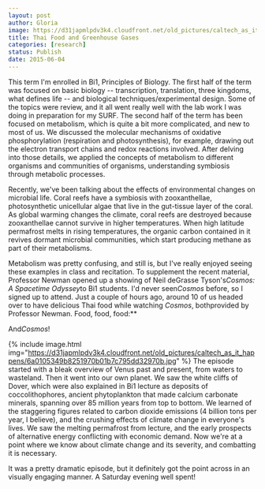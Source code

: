 ```yaml
---
layout: post
author: Gloria
image: https://d31japmlpdv3k4.cloudfront.net/old_pictures/caltech_as_it_happens/6a0105349b8251970b01b7c795dd2b970b.jpg
title: Thai Food and Greenhouse Gases
categories: [research]
status: Publish
date: 2015-06-04
---
```



This term I'm enrolled in Bi1, Principles of Biology. The first half of the term was focused on basic biology -- transcription, translation, three kingdoms, what defines life -- and biological techniques/experimental design. Some of the topics were review, and it all went really well with the lab work I was doing in preparation for my SURF. The second half of the term has been focused on metabolism, which is quite a bit more complicated, and new to most of us. We discussed the molecular mechanisms of oxidative phosphorylation (respiration and photosynthesis), for example, drawing out the electron transport chains and redox reactions involved. After delving into those details, we applied the concepts of metabolism to different organisms and communities of organisms, understanding symbiosis through metabolic processes. 

Recently, we've been talking about the effects of environmental changes on microbial life. Coral reefs have a symbiosis with zooxanthellae, photosynthetic unicellular algae that live in the gut-tissue layer of the coral. As global warming changes the climate, coral reefs are destroyed because zooxanthellae cannot survive in higher temperatures. When high latitude permafrost melts in rising temperatures, the organic carbon contained in it revives dormant microbial communities, which start producing methane as part of their metabolisms.

Metabolism was pretty confusing, and still is, but I've really enjoyed seeing these examples in class and recitation. To supplement the recent material, Professor Newman opened up a showing of Neil deGrasse Tyson's*Cosmos: A Spacetime Odyssey*to Bi1 students. I'd never seen*Cosmos* before, so I signed up to attend. Just a couple of hours ago, around 10 of us headed over to have delicious Thai food while watching *Cosmos*, bothprovided by Professor Newman. Food, food, food:**

And*Cosmos*!

{% include image.html img="https://d31japmlpdv3k4.cloudfront.net/old_pictures/caltech_as_it_happens/6a0105349b8251970b01b7c795dd32970b.jpg" %}
The episode started with a bleak overview of Venus past and present, from waters to wasteland. Then it went into our own planet. We saw the white cliffs of Dover, which were also explained in Bi1 lecture as deposits of coccolithophores, ancient phytoplankton that made calcium carbonate minerals, spanning over 85 million years from top to bottom. We learned of the staggering figures related to carbon dioxide emissions (4 billion tons per year, I believe), and the crushing effects of climate change in everyone's lives. We saw the melting permafrost from lecture, and the early prospects of alternative energy conflicting with economic demand. Now we're at a point where we know about climate change and its severity, and combatting it is necessary. 

It was a pretty dramatic episode, but it definitely got the point across in an visually engaging manner. A Saturday evening well spent! 

